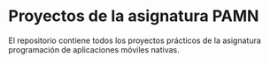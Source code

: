 # Proyectos de la asignatura PAMN
El repositorio contiene todos los proyectos prácticos de la asignatura programación de aplicaciones móviles nativas.

